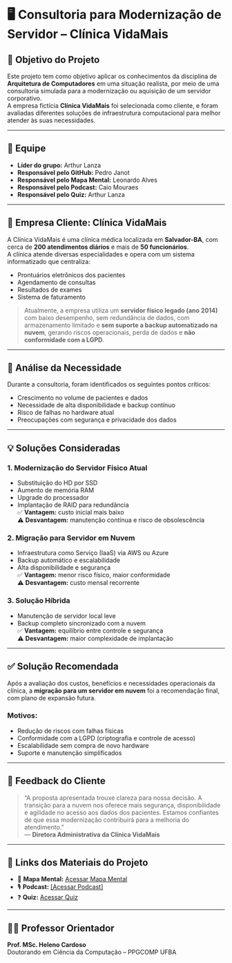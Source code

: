 # 🖥️ Consultoria para Modernização de Servidor – Clínica VidaMais

## 📌 Objetivo do Projeto

Este projeto tem como objetivo aplicar os conhecimentos da disciplina de **Arquitetura de Computadores** em uma situação realista, por meio de uma consultoria simulada para a modernização ou aquisição de um servidor corporativo.  
A empresa fictícia **Clínica VidaMais** foi selecionada como cliente, e foram avaliadas diferentes soluções de infraestrutura computacional para melhor atender às suas necessidades.

---

## 👥 Equipe

- **Líder do grupo:** Arthur Lanza  
- **Responsável pelo GitHub:** Pedro Janot  
- **Responsável pelo Mapa Mental:** Leonardo Alves 
- **Responsável pelo Podcast:** Caio Mouraes  
- **Responsável pelo Quiz:** Arthur Lanza  

---

## 🏢 Empresa Cliente: Clínica VidaMais

A Clínica VidaMais é uma clínica médica localizada em **Salvador-BA**, com cerca de **200 atendimentos diários** e mais de **50 funcionários**.  
A clínica atende diversas especialidades e opera com um sistema informatizado que centraliza:

- Prontuários eletrônicos dos pacientes  
- Agendamento de consultas  
- Resultados de exames  
- Sistema de faturamento  

> Atualmente, a empresa utiliza um **servidor físico legado (ano 2014)** com baixo desempenho, sem redundância de dados, com armazenamento limitado e **sem suporte a backup automatizado na nuvem**, gerando riscos operacionais, perda de dados e **não conformidade com a LGPD**.

---

## 🔎 Análise da Necessidade

Durante a consultoria, foram identificados os seguintes pontos críticos:

- Crescimento no volume de pacientes e dados  
- Necessidade de alta disponibilidade e backup contínuo  
- Risco de falhas no hardware atual  
- Preocupações com segurança e privacidade dos dados  

---

## 💡 Soluções Consideradas

### 1. Modernização do Servidor Físico Atual
- Substituição do HD por SSD  
- Aumento de memória RAM  
- Upgrade do processador  
- Implantação de RAID para redundância  
✅ **Vantagem:** custo inicial mais baixo  
⚠️ **Desvantagem:** manutenção contínua e risco de obsolescência  

### 2. Migração para Servidor em Nuvem
- Infraestrutura como Serviço (IaaS) via AWS ou Azure  
- Backup automático e escalabilidade  
- Alta disponibilidade e segurança  
✅ **Vantagem:** menor risco físico, maior conformidade  
⚠️ **Desvantagem:** custo mensal recorrente  

### 3. Solução Híbrida
- Manutenção de servidor local leve  
- Backup completo sincronizado com a nuvem  
✅ **Vantagem:** equilíbrio entre controle e segurança  
⚠️ **Desvantagem:** maior complexidade de implantação  

---

## ✅ Solução Recomendada

Após a avaliação dos custos, benefícios e necessidades operacionais da clínica, a **migração para um servidor em nuvem** foi a recomendação final, com plano de expansão futura.

### Motivos:
- Redução de riscos com falhas físicas  
- Conformidade com a LGPD (criptografia e controle de acesso)  
- Escalabilidade sem compra de novo hardware  
- Suporte e manutenção simplificados  

---

## 💬 Feedback do Cliente

> “A proposta apresentada trouxe clareza para nossa decisão. A transição para a nuvem nos oferece mais segurança, disponibilidade e agilidade no acesso aos dados dos pacientes. Estamos confiantes de que essa modernização contribuirá para a melhoria do atendimento.”  
> — **Diretora Administrativa da Clínica VidaMais**

---

## 📂 Links dos Materiais do Projeto

- 🔗 **Mapa Mental:** [Acessar Mapa Mental](https://mm.tt/map/3718081669?t=dXdaqTNKLn)  
- 🎙️ **Podcast:** [[Acessar Podcast]](https://open.spotify.com/episode/0IbpJqfhoy6yNzXg0SrdfP?si=fb57d266bae64e64)  
- ❓ **Quiz:** [Acessar Quiz](https://pt.quizur.com/studio/create/trivia)  

---

## 👨‍🏫 Professor Orientador

**Prof. MSc. Heleno Cardoso**  
Doutorando em Ciência da Computação – PPGCOMP UFBA
